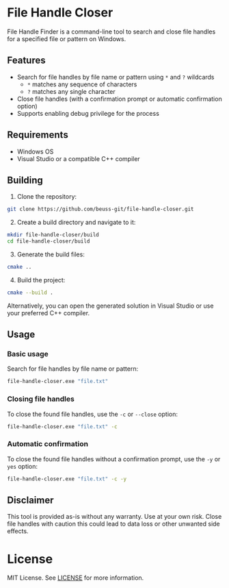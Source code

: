 # File Handle Closer

File Handle Finder is a command-line tool to search and close file handles for a specified file or pattern on Windows.

## Features

- Search for file handles by file name or pattern using `*` and `?` wildcards
    - `*` matches any sequence of characters
    - `?` matches any single character
- Close file handles (with a confirmation prompt or automatic confirmation option)
- Supports enabling debug privilege for the process

## Requirements

- Windows OS
- Visual Studio or a compatible C++ compiler

## Building

1. Clone the repository:

```bash
git clone https://github.com/beuss-git/file-handle-closer.git
```

2. Create a build directory and navigate to it:

```bash
mkdir file-handle-closer/build
cd file-handle-closer/build
```

3. Generate the build files:

```bash
cmake ..
```

4. Build the project:

```bash
cmake --build .
```

Alternatively, you can open the generated solution in Visual Studio or use your preferred C++ compiler.

## Usage

### Basic usage

Search for file handles by file name or pattern:

```bash
file-handle-closer.exe "file.txt"
```

### Closing file handles

To close the found file handles, use the `-c` or `--close` option:

```bash
file-handle-closer.exe "file.txt" -c
```

### Automatic confirmation

To close the found file handles without a confirmation prompt, use the `-y` or `yes` option:

```bash
file-handle-closer.exe "file.txt" -c -y
```

## Disclaimer

This tool is provided as-is without any warranty. Use at your own risk.
Close file handles with caution this could lead to data loss or other unwanted side effects.

# License

MIT License. See [LICENSE](LICENSE) for more information.